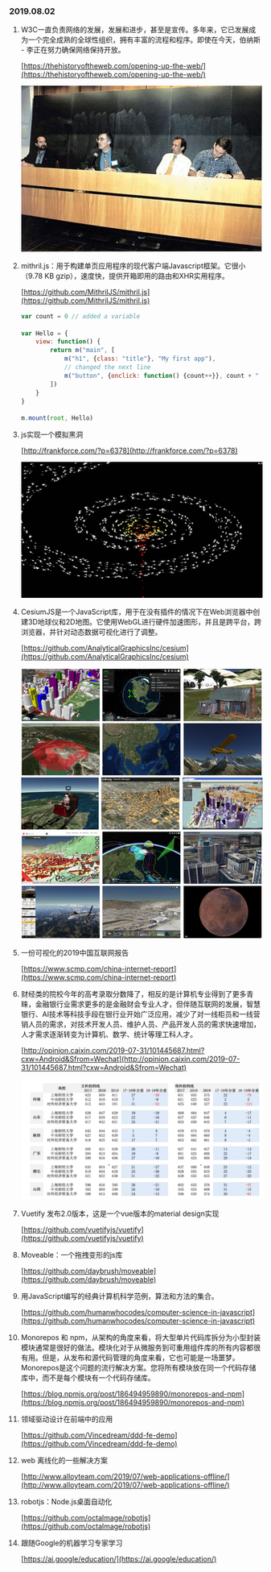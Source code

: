 ### 2019.08.02

1. W3C一直负责网络的发展，发展和进步，甚至是宣传。多年来，它已发展成为一个完全成熟的全球性组织，拥有丰富的流程和程序。即使在今天，伯纳斯 - 李正在努力确保网络保持开放。

	[https://thehistoryoftheweb.com/opening-up-the-web/](https://thehistoryoftheweb.com/opening-up-the-web/)

	![](https://raw.githubusercontent.com/Joeycz/pics/master/1_RoM7DN0zPM38lNgFQjQQ_Q.jpeg)

2. mithril.js：用于构建单页应用程序的现代客户端Javascript框架。它很小（9.78 KB gzip），速度快，提供开箱即用的路由和XHR实用程序。

	[https://github.com/MithrilJS/mithril.js](https://github.com/MithrilJS/mithril.js)

	```js
	var count = 0 // added a variable

	var Hello = {
		view: function() {
			return m("main", [
				m("h1", {class: "title"}, "My first app"),
				// changed the next line
				m("button", {onclick: function() {count++}}, count + " clicks"),
			])
		}
	}

	m.mount(root, Hello)
	```

3. js实现一个模拟黑洞

	[http://frankforce.com/?p=6378](http://frankforce.com/?p=6378)

	![](https://raw.githubusercontent.com/Joeycz/pics/master/%E4%B8%8B%E8%BD%BD.png)

4. CesiumJS是一个JavaScript库，用于在没有插件的情况下在Web浏览器中创建3D地球仪和2D地图。它使用WebGL进行硬件加速图形，并且是跨平台，跨浏览器，并针对动态数据可视化进行了调整。

	[https://github.com/AnalyticalGraphicsInc/cesium](https://github.com/AnalyticalGraphicsInc/cesium)

	![20190802110530.png](https://raw.githubusercontent.com/Joeycz/pics/master/20190802110530.png)

5. 一份可视化的2019中国互联网报告

	[https://www.scmp.com/china-internet-report](https://www.scmp.com/china-internet-report)

6. 财经类的院校今年的高考录取分数降了，相反的是计算机专业得到了更多青睐，金融银行业需求更多的是金融财会专业人才，但伴随互联网的发展，智慧银行、AI技术等科技手段在银行业开始广泛应用，减少了对一线柜员和一线营销人员的需求，对技术开发人员、维护人员、产品开发人员的需求快速增加，人才需求逐渐转变为计算机、数学、统计等理工科人才。

	[http://opinion.caixin.com/2019-07-31/101445687.html?cxw=Android&Sfrom=Wechat](http://opinion.caixin.com/2019-07-31/101445687.html?cxw=Android&Sfrom=Wechat)

	![](https://raw.githubusercontent.com/Joeycz/pics/master/1564544792948946.png)

7. Vuetify 发布2.0版本，这是一个vue版本的material design实现

	[https://github.com/vuetifyjs/vuetify](https://github.com/vuetifyjs/vuetify)

8. Moveable：一个拖拽变形的js库

	[https://github.com/daybrush/moveable](https://github.com/daybrush/moveable)

9. 用JavaScript编写的经典计算机科学范例，算法和方法的集合。

	[https://github.com/humanwhocodes/computer-science-in-javascript](https://github.com/humanwhocodes/computer-science-in-javascript)

10. Monorepos 和 npm，从架构的角度来看，将大型单片代码库拆分为小型封装模块通常是很好的做法。模块化对于从微服务到可重用组件库的所有内容都很有用。但是，从发布和源代码管理的角度来看，它也可能是一场噩梦。Monorepos是这个问题的流行解决方案。您将所有模块放在同一个代码存储库中，而不是每个模块有一个代码存储库。

	[https://blog.npmjs.org/post/186494959890/monorepos-and-npm](https://blog.npmjs.org/post/186494959890/monorepos-and-npm)

11. 领域驱动设计在前端中的应用

	[https://github.com/Vincedream/ddd-fe-demo](https://github.com/Vincedream/ddd-fe-demo)

12. web 离线化的一些解决方案

	[http://www.alloyteam.com/2019/07/web-applications-offline/](http://www.alloyteam.com/2019/07/web-applications-offline/)

13. robotjs：Node.js桌面自动化

	[https://github.com/octalmage/robotjs](https://github.com/octalmage/robotjs)

14. 跟随Google的机器学习专家学习

	[https://ai.google/education/](https://ai.google/education/)